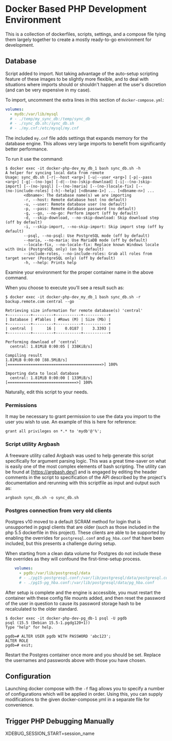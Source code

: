# Docker Based PHP Development Environment

This is a collection of dockerfiles, scripts, settings, and a compose file tying them largely together to create a mostly ready-to-go environment for development.

## Database

Script added to import. Not taking advantage of the auto-setup scripting feature of these images to be slightly more flexible, and to deal with situations where imports should or shouldn't happen at the user's discretion (and can be very expensive in my case).

To import, uncomment the extra lines in this section of `docker-compose.yml`:

```yaml
volumes:
  - mydb:/var/lib/mysql
  # - ./temp/my_sync_db:/temp/sync_db
  # - ./sync_db.sh:/sync_db.sh
  # - ./my.cnf:/etc/mysql/my.cnf
```

The included `my.cnf` file adds settings that expands memory for the database engine.  This allows very large imports to benefit from significantly better performance.

To run it use the command:

```console
$ docker exec -it docker-php-dev_my_db_1 bash sync_db.sh -h
A helper for syncing local data from remote
Usage: sync_db.sh [-r|--host <arg>] [-u|--user <arg>] [-p|--pass <arg>] [-g|--(no-)go] [-d|--(no-)skip-download] [-i|--(no-)skip-import] [--(no-)psql] [--(no-)maria] [--(no-)locale-fix] [--(no-)include-roles] [-h|--help] [<dbname-1>] ... [<dbname-n>] ...
        <dbname>: The database name(s) we are importing
        -r, --host: Remote database host (no default)
        -u, --user: Remote database user (no default)
        -p, --pass: Remote database password (no default)
        -g, --go, --no-go: Perform import (off by default)
        -d, --skip-download, --no-skip-download: Skip download step (off by default)
        -i, --skip-import, --no-skip-import: Skip import step (off by default)
        --psql, --no-psql: Use PostgreSQL mode (off by default)
        --maria, --no-maria: Use MariaDB mode (off by default)
        --locale-fix, --no-locale-fix: Replace known Windows locale with Unix (PostgreSQL only) (on by default)
        --include-roles, --no-include-roles: Grab all roles from target server (PostgreSQL only) (off by default)
        -h, --help: Prints help
```

Examine your environment for the proper container name in the above command.

When you choose to execute you'll see a result such as:

```console
$ docker exec -it docker-php-dev_my_db_1 bash sync_db.sh -r backup.remote.com central --go

Retrieving size information for remote database(s) 'central'
+----------+---------+-----------+-----------+
| Database | #Tables | #Rows (M) | Size (Mb) |
+----------+---------+-----------+-----------+
| central  |      16 |    0.0187 |    3.3393 |
+----------+---------+-----------+-----------+

Performing download of 'central'
  central: 1.81MiB 0:00:05 [ 338KiB/s]

Compiling result
1.81MiB 0:00:00 [88.5MiB/s] [=========================================>] 100% 

Importing data to local database
  central: 1.81MiB 0:00:00 [ 133MiB/s] [==============================>] 100%
```

Naturally, edit this script to your needs.

### Permissions

It may be necessary to grant permission to use the data you import to the user you wish to use.  An example of this is here for reference:

```mysql
grant all privileges on *.* to 'mydb'@'%';
```

### Script utility Argbash

A freeware utility called Argbash was used to help generate this script specifically for argument parsing logic.  This was a great time-saver on what is easily one of the most complex elements of bash scripting.  The utility can be found at [https://argbash.dev/] and is engaged by editing the header comments in the script to specification of the API described by the project's documentation and rerunning with this scriptfile as input and output such as:

```console
argbash sync_db.sh -o sync_db.sh
```

### Postgres connection from very old clients

Postgres v10 moved to a default SCRAM method for login that is unsupported in pgsql clients that are older (such as those included in the php 5.5 dockerfile in this project).  These clients are able to be supported by enabling the overrides for `postgresql.conf` and `pg_hba.conf` that have been included, but this presents a challenge during setup.

When starting from a clean data volume for Postgres do not include these file overrides as they will confound the first-time-setup process.

```yaml
    volumes:
      - pgdb:/var/lib/postgresql/data
      # - ./pg15-postgresql.conf:/var/lib/postgresql/data/postgresql.conf
      # - ./pg15-pg_hba.conf:/var/lib/postgresql/data/pg_hba.conf
```

After setup is complete and the engine is accessible, you must restart the container with these config file mounts added, and then reset the password of the user in question to cause its password storage hash to be recalculated to the older standard.

```console
$ docker exec -it docker-php-dev-pg_db-1 psql -U pgdb
psql (15.5 (Debian 15.5-1.pgdg120+1))
Type "help" for help.

pgdb=# ALTER USER pgdb WITH PASSWORD 'abc123';
ALTER ROLE
pgdb=# exit;
```

Restart the Postgres container once more and you should be set.  Replace the usernames and passwords above with those you have chosen.

## Configuration

Launching docker compose with the `-f` flag allows you to specify a number of configurations which will be applied in order.  Using this, you can supply modifications to the given docker-compose.yml in a separate file for convenience.

## Trigger PHP Debugging Manually

XDEBUG_SESSION_START=session_name
